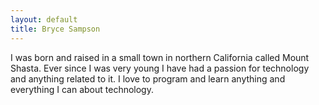 ```yaml
---
layout: default
title: Bryce Sampson
---
```



I was born and raised in a small town in northern California called 
Mount Shasta. Ever since I was very young I have had a passion for 
technology and anything related to it. I love to program and learn 
anything and everything I can about technology.


